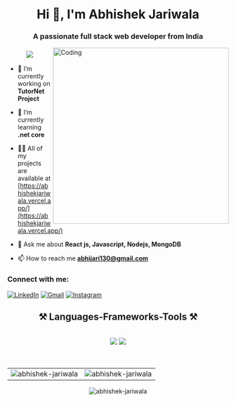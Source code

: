 <h1 align="center">Hi 👋, I'm Abhishek Jariwala</h1>
<h3 align="center">A passionate full stack web developer from India</h3>
<img align="right" alt="Coding" width="400" src="https://camo.githubusercontent.com/7de37139d0b4c1ce40865e799b446c0e963a3dd8fb68d239707237c40604fa3d/68747470733a2f2f63646e2e6472696262626c652e636f6d2f75736572732f3733303730332f73637265656e73686f74732f363538313234332f6176656e746f2e676966"/>
<h3 align="center"> <img src="https://readme-typing-svg.herokuapp.com?color=0357F7&lines=Full+Stack+Developer+%3A)" /> </h3>

- 🔭 I’m currently working on **TutorNet Project**

- 🌱 I’m currently learning **.net core**

- 👨‍💻 All of my projects are available at [https://abhishekjariwala.vercel.app/](https://abhishekjariwala.vercel.app/)

- 💬 Ask me about **React js, Javascript, Nodejs, MongoDB**

- 📫 How to reach me **abhijari130@gmail.com**

<h3 align="left">Connect with me:</h3>
<div align="left">
  <a href="https://www.linkedin.com/in/abhishek-jariwala-n529/"><img alt="LinkedIn" src="https://img.shields.io/badge/linkedin-%230077B5.svg?style=for-the-badge&logo=linkedin&logoColor=white"/></a>
  <a href="mailto:abhijari130@gmail.com"><img alt="Gmail" src="https://img.shields.io/badge/Gmail-D14836?style=for-the-badge&logo=gmail&logoColor=white"/></a>
   <a href="https://www.instagram.com/abhi_.jariwala"><img alt="Instagram" src="https://img.shields.io/badge/Instagram-E4405F?style=for-the-badge&logo=instagram&logoColor=white"/></a>
</div>

<h2 align="center">⚒️ Languages-Frameworks-Tools ⚒️</h2>
<br/>
<div align="center">
    <img src="https://skillicons.dev/icons?i=react,bootstrap,mui,html,css,vscode,github,scss,git,netlify" />
    <img src="https://skillicons.dev/icons?i=nodejs,dotnet,javascript,express,aws,mongodb,c,java,mysql,vercel,npm,php" /><br>
</div>
<br/>
<br/>
<table>
  <tr>
    <td><img src="https://github-readme-stats.vercel.app/api?username=abhishekjariwala&show_icons=true&theme=dark&locale=en" alt="abhishek-jariwala" /></td>
    <td><img src="https://github-readme-stats.vercel.app/api/top-langs?username=abhishekjariwala03&show_icons=true&theme=dark&locale=en&layout=compact" alt="abhishek-jariwala" /></td>
  </tr>
</table>

<div align="center">
<p><img align="center" src="https://github-readme-streak-stats.herokuapp.com/?user=abhishekjariwala03&theme=dark" alt="abhishek-jariwala" /></p>
  </div>


